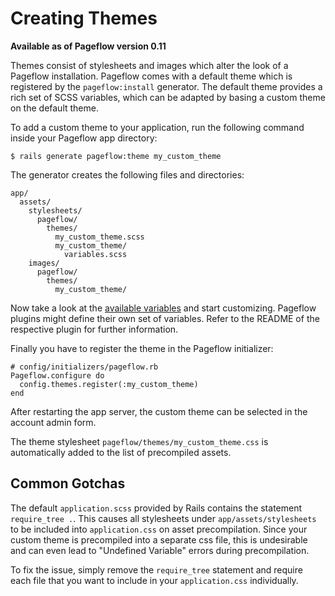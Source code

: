 # Creating Themes

**Available as of Pageflow version 0.11**

Themes consist of stylesheets and images which alter the look of a
Pageflow installation. Pageflow comes with a default theme which is
registered by the `pageflow:install` generator. The default theme
provides a rich set of SCSS variables, which can be adapted by
basing a custom theme on the default theme.

To add a custom theme to your application, run the following command
inside your Pageflow app directory:

    $ rails generate pageflow:theme my_custom_theme

The generator creates the following files and directories:

    app/
      assets/
        stylesheets/
          pageflow/
            themes/
              my_custom_theme.scss
              my_custom_theme/
                variables.scss
        images/
          pageflow/
            themes/
              my_custom_theme/

Now take a look at the
[available variables](http://codevise.github.io/pageflow/theme/master/)
and start customizing. Pageflow plugins might define their own set of
variables. Refer to the README of the respective plugin for further
information.

Finally you have to register the theme in the Pageflow initializer:

    # config/initializers/pageflow.rb
    Pageflow.configure do
      config.themes.register(:my_custom_theme)
    end

After restarting the app server, the custom theme can be selected in
the account admin form.

The theme stylesheet `pageflow/themes/my_custom_theme.css` is
automatically added to the list of precompiled assets.

## Common Gotchas

The default `application.scss` provided by Rails contains the
statement `require_tree .`. This causes all stylesheets under
`app/assets/stylesheets` to be included into `application.css` on
asset precompilation. Since your custom theme is precompiled into a
separate css file, this is undesirable and can even lead to "Undefined
Variable" errors during precompilation.

To fix the issue, simply remove the `require_tree` statement and
require each file that you want to include in your `application.css`
individually.
